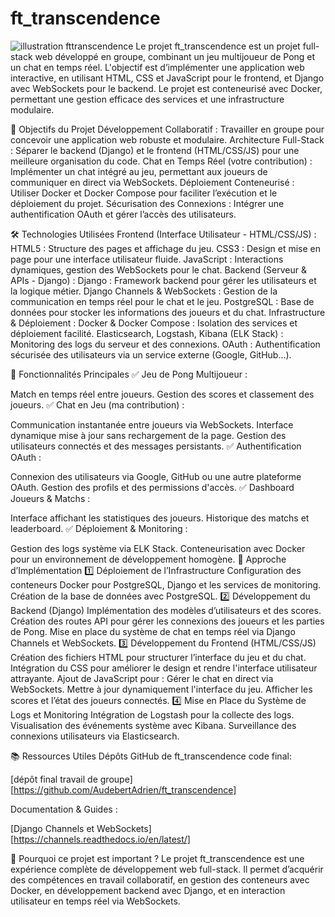 # ft_transcendence
![illustration fttranscendence](./picture.png)
Le projet ft_transcendence est un projet full-stack web développé en groupe, combinant un jeu multijoueur de Pong et un chat en temps réel. L'objectif est d’implémenter une application web interactive, en utilisant HTML, CSS et JavaScript pour le frontend, et Django avec WebSockets pour le backend. Le projet est conteneurisé avec Docker, permettant une gestion efficace des services et une infrastructure modulaire.

🎯 Objectifs du Projet
Développement Collaboratif : Travailler en groupe pour concevoir une application web robuste et modulaire.
Architecture Full-Stack : Séparer le backend (Django) et le frontend (HTML/CSS/JS) pour une meilleure organisation du code.
Chat en Temps Réel (votre contribution) : Implémenter un chat intégré au jeu, permettant aux joueurs de communiquer en direct via WebSockets.
Déploiement Conteneurisé : Utiliser Docker et Docker Compose pour faciliter l’exécution et le déploiement du projet.
Sécurisation des Connexions : Intégrer une authentification OAuth et gérer l’accès des utilisateurs.

🛠️ Technologies Utilisées
Frontend (Interface Utilisateur - HTML/CSS/JS) :
HTML5 : Structure des pages et affichage du jeu.
CSS3 : Design et mise en page pour une interface utilisateur fluide.
JavaScript : Interactions dynamiques, gestion des WebSockets pour le chat.
Backend (Serveur & APIs - Django) :
Django : Framework backend pour gérer les utilisateurs et la logique métier.
Django Channels & WebSockets : Gestion de la communication en temps réel pour le chat et le jeu.
PostgreSQL : Base de données pour stocker les informations des joueurs et du chat.
Infrastructure & Déploiement :
Docker & Docker Compose : Isolation des services et déploiement facilité.
Elasticsearch, Logstash, Kibana (ELK Stack) : Monitoring des logs du serveur et des connexions.
OAuth : Authentification sécurisée des utilisateurs via un service externe (Google, GitHub…).

🏓 Fonctionnalités Principales
✅ Jeu de Pong Multijoueur :

Match en temps réel entre joueurs.
Gestion des scores et classement des joueurs.
✅ Chat en Jeu (ma contribution) :

Communication instantanée entre joueurs via WebSockets.
Interface dynamique mise à jour sans rechargement de la page.
Gestion des utilisateurs connectés et des messages persistants.
✅ Authentification OAuth :

Connexion des utilisateurs via Google, GitHub ou une autre plateforme OAuth.
Gestion des profils et des permissions d'accès.
✅ Dashboard Joueurs & Matchs :

Interface affichant les statistiques des joueurs.
Historique des matchs et leaderboard.
✅ Déploiement & Monitoring :

Gestion des logs système via ELK Stack.
Conteneurisation avec Docker pour un environnement de développement homogène.
🔧 Approche d’Implémentation
1️⃣ Déploiement de l’Infrastructure
Configuration des conteneurs Docker pour PostgreSQL, Django et les services de monitoring.
Création de la base de données avec PostgreSQL.
2️⃣ Développement du Backend (Django)
Implémentation des modèles d’utilisateurs et des scores.
Création des routes API pour gérer les connexions des joueurs et les parties de Pong.
Mise en place du système de chat en temps réel via Django Channels et WebSockets.
3️⃣ Développement du Frontend (HTML/CSS/JS)
Création des fichiers HTML pour structurer l’interface du jeu et du chat.
Intégration du CSS pour améliorer le design et rendre l'interface utilisateur attrayante.
Ajout de JavaScript pour :
Gérer le chat en direct via WebSockets.
Mettre à jour dynamiquement l'interface du jeu.
Afficher les scores et l’état des joueurs connectés.
4️⃣ Mise en Place du Système de Logs et Monitoring
Intégration de Logstash pour la collecte des logs.
Visualisation des événements système avec Kibana.
Surveillance des connexions utilisateurs via Elasticsearch.

📚 Ressources Utiles
Dépôts GitHub de ft_transcendence code final:

[dépôt final travail de groupe][https://github.com/AudebertAdrien/ft_transcendence]

Documentation & Guides :

[Django Channels et WebSockets][https://channels.readthedocs.io/en/latest/]

🚀 Pourquoi ce projet est important ?
Le projet ft_transcendence est une expérience complète de développement web full-stack. Il permet d’acquérir des compétences en travail collaboratif, en gestion des conteneurs avec Docker, en développement backend avec Django, et en interaction utilisateur en temps réel via WebSockets.

